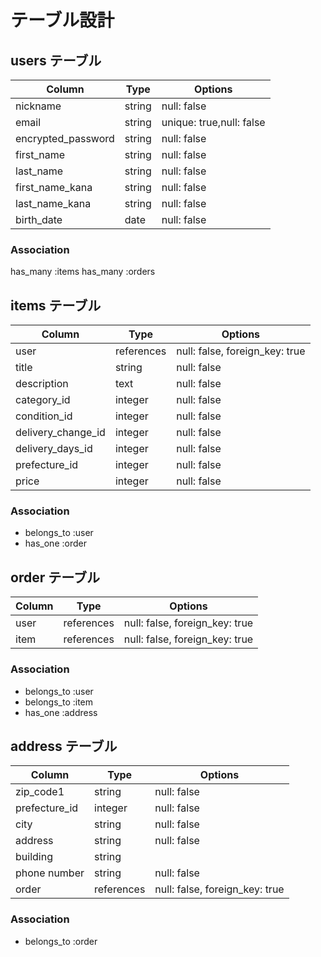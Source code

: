 # テーブル設計

## users テーブル

| Column              | Type   | Options                 |
| ------------------- | ------ | ----------------------- |
| nickname            | string | null: false             |
| email               | string | unique: true,null: false|
| encrypted_password  | string | null: false             |
| first_name          | string | null: false             |
| last_name           | string | null: false             |
| first_name_kana     | string | null: false             |
| last_name_kana      | string | null: false             |
| birth_date          | date   | null: false             |

### Association

has_many :items
has_many :orders

## items テーブル

| Column            | Type     | Options                        |
| ----------------- | -------- | ------------------------------ |
| user              |references| null: false, foreign_key: true |
| title             | string   | null: false                    |
| description       | text     | null: false                    |
| category_id       | integer  | null: false                    |
| condition_id      | integer  | null: false                    |
| delivery_change_id| integer  | null: false                    |
| delivery_days_id  | integer  | null: false                    |
| prefecture_id     | integer  | null: false                    |
| price             | integer  | null: false                    |



### Association
- belongs_to :user
- has_one :order


## order テーブル

| Column       | Type       | Options                        |
| ------------ | ---------- | ------------------------------ |
| user         | references | null: false, foreign_key: true |
| item         | references | null: false, foreign_key: true |


### Association
- belongs_to :user
- belongs_to :item
- has_one :address


## address テーブル

| Column        | Type       | Options                        |
| ------------- | ---------- | ------------------------------ |
| zip_code1     | string     | null: false                    |
| prefecture_id | integer    | null: false                    |
| city          | string     | null: false                    |
| address       | string     | null: false                    |
| building      | string     |                                |
| phone number  | string     | null: false                    |
| order         |references  | null: false, foreign_key: true |


### Association

- belongs_to :order